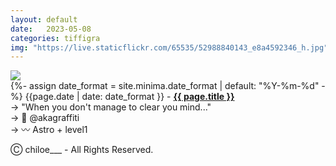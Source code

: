```yaml
---
layout: default
date:   2023-05-08
categories: tiffigra
img: "https://live.staticflickr.com/65535/52988840143_e8a4592346_h.jpg"
---
```


<picture>
    <source srcset="{{page.img}}" media="(min-width: 800px)">
    <img src="{{page.img}}" />
</picture>

<br>
{%- assign date_format = site.minima.date_format | default: "%Y-%m-%d" -%} 
<span class="post-meta">{{page.date | date: date_format }} - </span><a style="font-weight: 700;" href="https://www.instagram.com/chiloe____/">{{ page.title }}</a><br>
<span class="post-meta">
→ "When you don't manage to clear you mind..."<br>
→ 🥫 @akagraffiti<br>
→ 〰️ Astro + level1<br>
</span>

<span class="post-meta" onclick="window.location='https://www.instagram.com/chiloe____/'">Ⓒ chiloe___ - All Rights Reserved.</span>